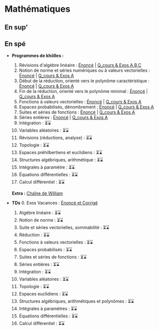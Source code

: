 # Mathématiques

## En sup'

## En spé 

* **Programmes de khôlles :**
  1. Révisions d'algèbre linéaire : [Énoncé](/maths/kholles/maths_khube_kholle_1_enonce.pdf) | [Q_cours & Exos A,B,C](/maths/kholles/maths_khube_kholle_1_corrige.pdf)
  2. Notion de norme et séries numériques ou à valeurs vectorielles : [Énoncé](/maths/kholles/maths_khube_kholle_2_enonce.pdf) | [Q_cours & Exos A](/maths/kholles/maths_khube_kholle_2_corrige.pdf)
  3. Début de la réduction, orienté vers le polynôme caractéristique : [Énoncé](/maths/kholles/maths_khube_kholle_3_enonce.pdf) | [Q_cours & Exos A](/maths/kholles/maths_khube_kholle_3_corrige.pdf)
  4. Fin de la réduction, orienté vers le polynôme minimal : [Énoncé](/maths/kholles/maths_khube_kholle_4_enonce.pdf) | [Q_cours & Exos A](/maths/kholles/maths_khube_kholle_4_corrige.pdf)
  5. Fonctions à valeurs vectorielles : [Énoncé](/maths/kholles/maths_khube_kholle_5_enonce.pdf) | [Q_cours & Exos A](/maths/kholles/maths_khube_kholle_5_corrige.pdf)
  6. Espaces probabilisés, dénombrement : [Énoncé](/maths/kholles/maths_khube_kholle_6_enonce.pdf) | [Q_cours & Exos A](/maths/kholles/maths_khube_kholle_6_corrige.pdf)
  7. Suites et séries de fonctions : [Énoncé](/maths/kholles/maths_khube_kholle_7_enonce.pdf) | [Q_cours & Exos A](/maths/kholles/maths_khube_kholle_7_corrige.pdf)
  8. Séries entières : [Énoncé](/maths/kholles/maths_khube_kholle_8_enonce.pdf) | [Q_cours & Exos A](/maths/kholles/maths_khube_kholle_8_corrige.pdf)
  9. Intégration : ⏳⌛️
  10. Variables aléatoires : ⏳⌛️
  11. Révisions (réductions, analyse) : ⏳⌛️
  12. Topologie : ⏳⌛️
  13. Espaces préhilbertiens et euclidiens : ⏳⌛️
  14. Structures algébriques, arithmétique : ⏳⌛️
  15. Intégrales à paramètre : ⏳⌛️
  16. Équations différentielles : ⏳⌛️
  17. Calcul différentiel : ⏳⌛️

  **Extra :** [Chaîne de William](https://www.youtube.com/@ColleExtraFdh)

  
* **TDs**
  0. Exos Vacances : [Énoncé et Corrigé](https://drive.google.com/drive/folders/1QXxbjRL8K3j5Rz3CZH5EoPqfg3Jx73NI?usp=drive_link)
  1. Algèbre linéaire :  ⏳⌛️
  2. Notion de norme : ⏳⌛️
  3. Suite et séries vectorielles, sommabilité : ⏳⌛️
  4. Réduction : ⏳⌛️
  5. Fonctions à valeurs vectorielles : ⏳⌛️
  6. Espaces probabilisés : ⏳⌛️
  7. Suites et séries de fonctions : ⏳⌛️
  8. Séries entières : ⏳⌛️
  9. Intégration : ⏳⌛️
  10. Variables aléatoires : ⏳⌛️
  11. Topologie : ⏳⌛️
  12. Espaces euclidiens : ⏳⌛️
  13. Structures algébriques, arithmétiques et polynômes : ⏳⌛️
  14. Intégrales à paramètres : ⏳⌛️
  15. Équations différentielles : ⏳⌛️
  16. Calcul différentiel : ⏳⌛️

